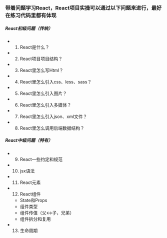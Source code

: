 ### 带着问题学习React，React项目实操可以通过以下问题来进行，最好在练习代码里都有体现

##### React初级问题（传统）
- 1. React是什么？
- 2. React项目项目结构？
- 3. React里怎么写Html？
- 4. React里怎么引入css、less、sass？
- 5. React里怎么引入图片？
- 6. React里怎么引入多媒体？
- 7. React里怎么引入json、xml文件？
- 8. React里怎么调用后端数据结构？

##### React中级问题（特有）
- 9.  React一些约定和规范
- 10. jsx语法
- 11. React元素
- 12. React组件
   -  State和Props 
   -  组件类型
   -  组件传值（父<->子，兄弟）
   -  组件拆分和复用
- 13. 生命周期
